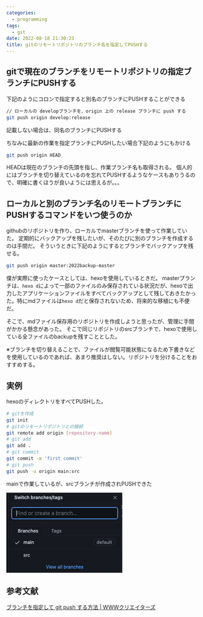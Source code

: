 ```yaml
---
categories:
  - programming
tags:
  - git
date: 2022-08-18 21:30:23
title: gitのリモートリポジトリのブランチ名を指定してPUSHする
---
```



<!-- toc -->

<!-- more -->

## gitで現在のブランチをリモートリポジトリの指定ブランチにPUSHする

下記のようにコロンで指定すると別名のブランチにPUSHすることができる

```sh
// ローカルの developブランチを、origin 上の release ブランチに push する
git push origin develop:release
```

記載しない場合は、同名のブランチにPUSHする

ちなみに最新の作業を指定プランチにPUSHしたい場合下記のようにもかける

```sh
git push origin HEAD
```

HEADは現在のブランチの先頭を指し、作業ブランチ名も取得される。
個人的にはブランチを切り替えているのを忘れてPUSHするようなケースもありうるので、明確に書くほうが良いようには思えるが。。。

## ローカルと別のブランチ名のリモートブランチにPUSHするコマンドをいつ使うのか

githubのリポジトリを作り、ローカルでmasterブランチを使って作業していた。
定期的にバックアップを残したいが、そのたびに別のブランチを作成するのは手間だ。
そういうときに下記のようにするとブランチでバックアップを残せる。

```sh
git push origin master:2022backup-master
```

僕が実際に使ったケースとしては、hexoを使用しているときだ。
masterブランチは、`hexo d`によって一部のファイルのみ保存されている状況だが、hexoで出力したアプリケーションファイルをすべてバックアップとして残しておきたかった。特にmdファイルは`hexo d`だと保存されないため、将来的な移植にも不便だ。

そこで、mdファイル保存用のリポジトリを作成しようと思ったが、管理に手間がかかる懸念があった。
そこで同じリポジトリのsrcブランチで、hexoで使用している全ファイルのbackupを残すこととした。

※ブランチを切り替えることで、ファイルが閲覧可能状態になるため下書きなどを使用しているのであれば、あまり推奨はしない。リポジトリを分けることをおすすめする。

## 実例

hexoのディレクトリをすべてPUSHした。

```sh
# gitを作成
git init
# gitのリモートリポジトリとの接続
git remote add origin [repository-name]
# git add
git add .
# git commit
git commit -m 'first commit'
# git push
git push -u origin main:src

```

mainで作業しているが、srcブランチが作成されPUSHできた

![](/images/20220818git/20220818git_2022-08-18-23-10-10.png)


## 参考文献

[ブランチを指定して git push する方法 | WWWクリエイターズ](https://www-creators.com/archives/5206)